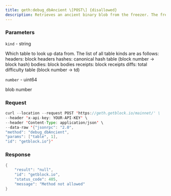 ```yaml
---
title: geth:debug_dbAncient \[POST\] {disallowed}
description: Retrieves an ancient binary blob from the freezer. The freezer is acollection of append-only immutable files.
---
```


### Parameters


`kind` - string

Which table to look up data from. The list of all table kinds are as
follows: headers: block headers hashes: canonical hash table (block
number -\> block hash) bodies: block bodies receipts: block receipts
diffs: total difficulty table (block number -\> td)

`number` - uint64

blob number

### Request

``` java
curl --location --request POST 'https://geth.getblock.io/mainnet/' \
--header 'x-api-key: YOUR-API-KEY' \
--header 'Content-Type: application/json' \
--data-raw '{"jsonrpc": "2.0",
"method": "debug_dbAncient",
"params": ["table", 1],
"id": "getblock.io"}'
```

###  Response

``` java
{
    "result": "null",
    "id": "getblock.io",
    "status_code": 405,
    "message": "Method not allowed"
}
```

